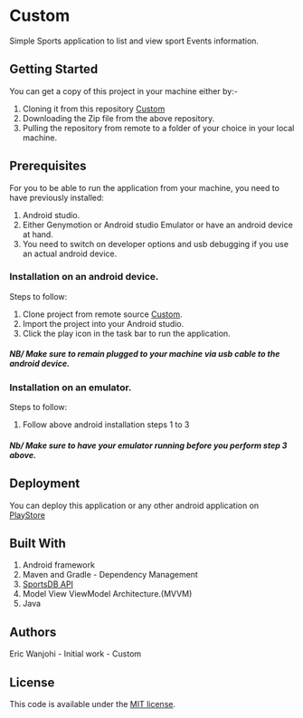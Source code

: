 # Custom
Simple Sports application to list and view sport Events information.

## Getting Started
You can get a copy of this project in your machine either by:-
  1. Cloning it from this repository [Custom](https://github.com/EricWanjohi/Custom)
  2. Downloading the Zip file from the above repository.
  3. Pulling the repository from remote to a folder of your choice in your local machine.

## Prerequisites
For you to be able to run the application from your machine, you need to have previously installed:
  1. Android studio.
  2. Either Genymotion or Android studio Emulator or have an android device at hand.
  3. You need to switch on developer options and usb debugging if you use an actual android device.

### Installation on an android device.
  Steps to follow:
  1. Clone project from remote source [Custom](https://github.com/EricWanjohi/Custom).
  2. Import the project into your Android studio.
  3. Click the play icon in the task bar to run the application.
  ##### NB/ Make sure to remain plugged to your machine via usb cable to the android device.

### Installation on an emulator.
  Steps to follow:
  1. Follow above android installation steps 1 to 3 
  ##### Nb/ Make sure to have your emulator running before you perform step 3 above.

## Deployment
You can deploy this application or any other android application on [PlayStore](https://play.google.com/store/apps?hl=en)

## Built With
1. Android framework 
2. Maven and Gradle - Dependency Management
3. [SportsDB API](https://www.thesportsdb.com/api.php)
4. Model View ViewModel Architecture.(MVVM) 
5. Java 

## Authors
Eric Wanjohi - Initial work - Custom

## License
This code is available under the [MIT license](http://opensource.org/licenses/MIT).



